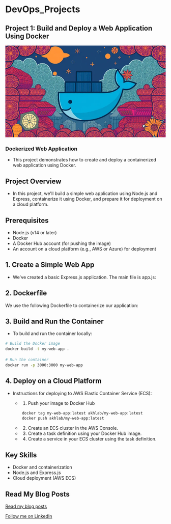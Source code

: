 # DevOps_Projects
## Project 1: Build and Deploy a Web Application Using Docker
![](/dockerized-web-app/img/docker_image_burmese_style-c40271e3-8663-4e16-b05c-d43fd223c922.jpg)
### Dockerized Web Application
- This project demonstrates how to create and deploy a containerized web application using Docker.
## Project Overview
- In this project, we'll build a simple web application using Node.js and Express, containerize it using Docker, and prepare it for deployment on a cloud platform.

## Prerequisites
- Node.js (v14 or later)
- Docker
- A Docker Hub account (for pushing the image)
- An account on a cloud platform (e.g., AWS or Azure) for deployment

## 1. Create a Simple Web App
- We've created a basic Express.js application. The main file is app.js:

## 2. Dockerfile

We use the following Dockerfile to containerize our application:

## 3. Build and Run the Container

- To build and run the container locally:

```bash
# Build the Docker image
docker build -t my-web-app .

# Run the container
docker run -p 3000:3000 my-web-app
```

## 4. Deploy on a Cloud Platform

- Instructions for deploying to AWS Elastic Container Service (ECS):

    - 1. Push your image to Docker Hub
    ```bash
        docker tag my-web-app:latest akhlab/my-web-app:latest
        docker push akhlab/my-web-app:latest
    ```
    - 2. Create an ECS cluster in the AWS Console.
    - 3. Create a task definition using your Docker Hub image.
    - 4. Create a service in your ECS cluster using the task definition.

## Key Skills 
- Docker and containerization
- Node.js and Express.js
- Cloud deployment (AWS ECS)

## Read My Blog Posts
[Read my blog posts](https://medium.com/@alexiscloud/building-and-deploying-a-dockerized-web-application-d8e251ef8d62)

[Follow me on LinkedIn](https://www.linkedin.com/in/aungkohtat)
